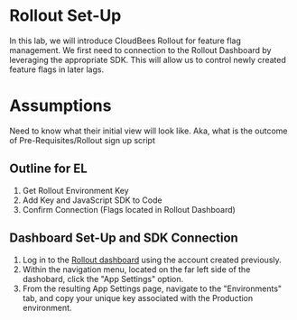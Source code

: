 # Rollout Set-Up

In this lab, we will introduce CloudBees Rollout for feature flag management. We first need to connection to the Rollout Dashboard by leveraging the appropriate SDK. This will allow us to control newly created feature flags in later lags.

# Assumptions
Need to know what their initial view will look like. Aka, what is the outcome of Pre-Requisites/Rollout sign up script

## Outline for EL
1. Get Rollout Environment Key
2. Add Key and JavaScript SDK to Code
3. Confirm Connection (Flags located in Rollout Dashboard) 

## Dashboard Set-Up and SDK Connection
1. Log in to the [Rollout dashboard](https://app.rollout.io/login) using the account created previously.
2. Within the navigation menu, located on the far left side of the dashobard, click the "App Settings" option.
3. From the resulting App Settings page, navigate to the "Environments" tab, and copy your unique key associated with the Production environment.
